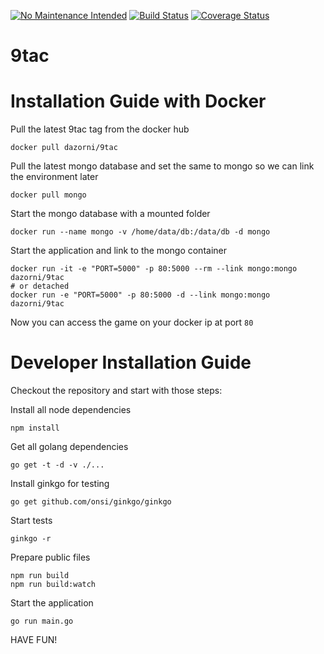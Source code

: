 [![No Maintenance Intended](http://unmaintained.tech/badge.svg)](http://unmaintained.tech/)
[![Build Status](https://api.travis-ci.org/dazorni/9tac.svg?branch=master)](https://travis-ci.org/dazorni/9tac)
[![Coverage Status](https://coveralls.io/repos/github/dazorni/9tac/badge.svg?branch=master)](https://coveralls.io/github/dazorni/9tac?branch=master)

# 9tac

# Installation Guide with Docker

Pull the latest 9tac tag from the docker hub

```
docker pull dazorni/9tac
```

Pull the latest mongo database and set the same to mongo so we can link the environment later

```
docker pull mongo
```

Start the mongo database with a mounted folder

```
docker run --name mongo -v /home/data/db:/data/db -d mongo
```

Start the application and link to the mongo container

```
docker run -it -e "PORT=5000" -p 80:5000 --rm --link mongo:mongo dazorni/9tac
# or detached
docker run -e "PORT=5000" -p 80:5000 -d --link mongo:mongo dazorni/9tac
```

Now you can access the game on your docker ip at port ``80``

# Developer Installation Guide

Checkout the repository and start with those steps:

Install all node dependencies

```
npm install
```

Get all golang dependencies

```
go get -t -d -v ./...
```

Install ginkgo for testing

```
go get github.com/onsi/ginkgo/ginkgo
```

Start tests

```
ginkgo -r
```

Prepare public files

```
npm run build
npm run build:watch
```

Start the application

```
go run main.go
```

HAVE FUN!
